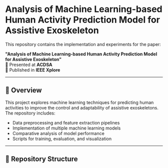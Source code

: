 # Analysis of Machine Learning-based Human Activity Prediction Model for Assistive Exoskeleton

This repository contains the implementation and experiments for the paper:

**"Analysis of Machine Learning-based Human Activity Prediction Model for Assistive Exoskeleton"**  
📌 Presented at **ACDSA**  
📌 Published in **IEEE Xplore**

---

## 📖 Overview
This project explores machine learning techniques for predicting human activities to improve the control and adaptability of assistive exoskeletons.  
The repository includes:
- Data preprocessing and feature extraction pipelines  
- Implementation of multiple machine learning models  
- Comparative analysis of model performance  
- Scripts for training, evaluation, and visualization  

---

## 📂 Repository Structure
